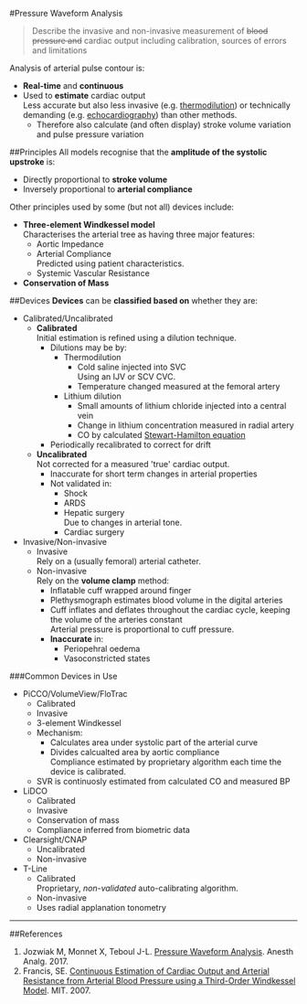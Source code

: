 #Pressure Waveform Analysis

> Describe the invasive and non-invasive measurement of ~~blood pressure and~~ cardiac output including calibration, sources of errors and limitations


Analysis of arterial pulse contour is:
* **Real-time** and **continuous**
* Used to **estimate** cardiac output  
Less accurate but also less invasive (e.g. [thermodilution](cardiac-output.md#therm)) or technically demanding (e.g. [echocardiography](principles_of_ultrasound.md#co)) than other methods.
	* Therefore also calculate (and often display) stroke volume variation and pulse pressure variation



##Principles
All models recognise that the **amplitude of the systolic upstroke** is:
* Directly proportional to **stroke volume**
* Inversely proportional to **arterial compliance**  


Other principles used by some (but not all) devices include:
* **Three-element Windkessel model**  
Characterises the arterial tree as having three major features:
	* Aortic Impedance
	* Arterial Compliance  
	Predicted using patient characteristics.
	* Systemic Vascular Resistance
* **Conservation of Mass**



##Devices
**Devices** can be **classified based on** whether they are:
* Calibrated/Uncalibrated
	* **Calibrated**  
	Initial estimation is refined using a dilution technique.
		* Dilutions may be by:
			* Thermodilution
				* Cold saline injected into SVC  
				Using an IJV or SCV CVC.
				* Temperature changed measured at the femoral artery
			* Lithium dilution
				* Small amounts of lithium chloride injected into a central vein
				* Change in lithium concentration measured in radial artery
				* CO by calculated [Stewart-Hamilton equation](cardiac-output.md#stew)
		* Periodically recalibrated to correct for drift
	* **Uncalibrated**  
	Not corrected for a measured 'true' cardiac output.
		* Inaccurate for short term changes in arterial properties  
		* Not validated in:
			* Shock
			* ARDS
			* Hepatic surgery  
			Due to changes in arterial tone.
			* Cardiac surgery
* Invasive/Non-invasive
	* Invasive  
	Rely on a (usually femoral) arterial catheter.
	* Non-invasive  
	Rely on the **volume clamp** method:
		* Inflatable cuff wrapped around finger
		* Plethysmograph estimates blood volume in the digital arteries
		* Cuff inflates and deflates throughout the cardiac cycle, keeping the volume of the arteries constant  
		Arterial pressure is proportional to cuff pressure.
		* **Inaccurate** in:
			* Periopehral oedema  
			* Vasoconstricted states


###Common Devices in Use
* PiCCO/VolumeView/FloTrac  
	* Calibrated
	* Invasive
	* 3-element Windkessel
	* Mechanism:
		* Calculates area under systolic part of the arterial curve
		* Divides calcualted area by aortic compliance  
		Compliance estimated by proprietary algorithm each time the device is calibrated.
	* SVR is continuosly estimated from calculated CO and measured BP
* LiDCO
	* Calibrated
	* Invasive
	* Conservation of mass
	* Compliance inferred from biometric data
* Clearsight/CNAP
	* Uncalibrated
	* Non-invasive
* T-Line
	* Calibrated  
	Proprietary, *non-validated* auto-calibrating algorithm.
	* Non-invasive
	* Uses radial applanation tonometry






---

##References
1. Jozwiak M, Monnet X, Teboul J-L. [Pressure Waveform Analysis](https://www.ncbi.nlm.nih.gov/pubmed/29077613). Anesth Analg. 2017.
2. Francis, SE. [Continuous Estimation of Cardiac Output and Arterial Resistance from Arterial Blood Pressure using a Third-Order Windkessel Model](https://lcp.mit.edu/pdf/FrancisThesis07.pdf). MIT. 2007.